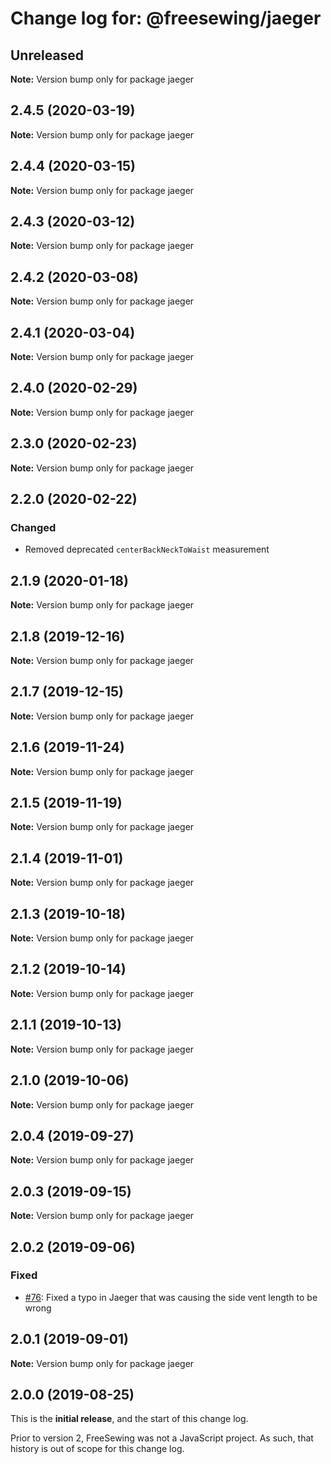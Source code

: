 # Change log for: @freesewing/jaeger


## Unreleased

**Note:** Version bump only for package jaeger


## 2.4.5 (2020-03-19)

**Note:** Version bump only for package jaeger


## 2.4.4 (2020-03-15)

**Note:** Version bump only for package jaeger


## 2.4.3 (2020-03-12)

**Note:** Version bump only for package jaeger


## 2.4.2 (2020-03-08)

**Note:** Version bump only for package jaeger


## 2.4.1 (2020-03-04)

**Note:** Version bump only for package jaeger


## 2.4.0 (2020-02-29)

**Note:** Version bump only for package jaeger


## 2.3.0 (2020-02-23)

**Note:** Version bump only for package jaeger


## 2.2.0 (2020-02-22)

### Changed

 - Removed deprecated `centerBackNeckToWaist` measurement
## 2.1.9 (2020-01-18)

**Note:** Version bump only for package jaeger


## 2.1.8 (2019-12-16)

**Note:** Version bump only for package jaeger


## 2.1.7 (2019-12-15)

**Note:** Version bump only for package jaeger


## 2.1.6 (2019-11-24)

**Note:** Version bump only for package jaeger


## 2.1.5 (2019-11-19)

**Note:** Version bump only for package jaeger


## 2.1.4 (2019-11-01)

**Note:** Version bump only for package jaeger


## 2.1.3 (2019-10-18)

**Note:** Version bump only for package jaeger


## 2.1.2 (2019-10-14)

**Note:** Version bump only for package jaeger


## 2.1.1 (2019-10-13)

**Note:** Version bump only for package jaeger


## 2.1.0 (2019-10-06)

**Note:** Version bump only for package jaeger


## 2.0.4 (2019-09-27)

**Note:** Version bump only for package jaeger


## 2.0.3 (2019-09-15)

**Note:** Version bump only for package jaeger


## 2.0.2 (2019-09-06)

### Fixed

 - [#76](https://github.com/freesewing/freesewing.org/issues/76): Fixed a typo in Jaeger that was causing the side vent length to be wrong
## 2.0.1 (2019-09-01)

**Note:** Version bump only for package jaeger




## 2.0.0 (2019-08-25)

This is the **initial release**, and the start of this change log.

Prior to version 2, FreeSewing was not a JavaScript project.
As such, that history is out of scope for this change log.
